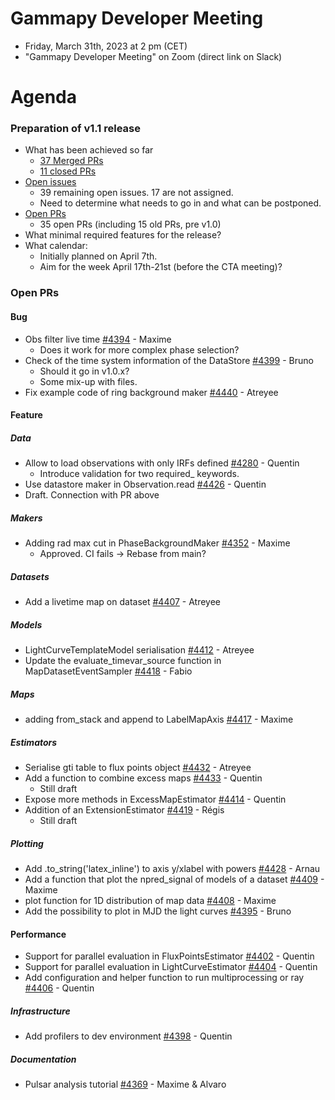 
# Gammapy Developer Meeting

* Friday, March 31th, 2023 at 2 pm (CET)
* "Gammapy Developer Meeting" on Zoom (direct link on Slack)
# Agenda

### Preparation of v1.1 release
* What has been achieved so far
  * [37 Merged PRs](https://github.com/gammapy/gammapy/pulls?q=is%3Aclosed+is%3Apr+milestone%3A1.1)
  * [11 closed PRs](https://github.com/gammapy/gammapy/issues?q=is%3Aissue+is%3Aclosed+milestone%3A1.1)
* [Open issues](https://github.com/gammapy/gammapy/issues?page=1&q=is%3Aopen+is%3Aissue+milestone%3A1.1)
  * 39 remaining open issues. 17 are not assigned.
  * Need to determine what needs to go in and what can be postponed.
* [Open PRs](https://github.com/gammapy/gammapy/pulls?q=is%3Aopen+is%3Apr+milestone%3A1.1)
  * 35 open PRs (including 15 old PRs, pre v1.0)
* What minimal required features for the release?
* What calendar:
  * Initially planned on April 7th.
  * Aim for the week April 17th-21st (before the CTA meeting)?
  
### Open PRs
#### Bug
* Obs filter live time [#4394](https://github.com/gammapy/gammapy/pull/4394) - Maxime
  * Does it work for more complex phase selection?
* Check of the time system information of the DataStore [#4399](https://github.com/gammapy/gammapy/pull/4399) - Bruno 
  * Should it go in v1.0.x?
  * Some mix-up with files.
* Fix example code of ring background maker [#4440](https://github.com/gammapy/gammapy/pull/4440) - Atreyee  

#### Feature
##### Data
* Allow to load observations with only IRFs defined [#4280](https://github.com/gammapy/gammapy/pull/4280) - Quentin
  *  Introduce validation for two required_ keywords.
* Use datastore maker in Observation.read [#4426](https://github.com/gammapy/gammapy/pull/4426) - Quentin
 * Draft. Connection with PR above
##### Makers
* Adding rad max cut in PhaseBackgroundMaker [#4352](https://github.com/gammapy/gammapy/pull/4352) - Maxime
  * Approved. CI fails -> Rebase from main?
##### Datasets
* Add a livetime map on dataset [#4407](https://github.com/gammapy/gammapy/pull/4407) - Atreyee
##### Models 
* LightCurveTemplateModel serialisation [#4412](https://github.com/gammapy/gammapy/pull/4412) - Atreyee
* Update the evaluate_timevar_source function in MapDatasetEventSampler [#4418](https://github.com/gammapy/gammapy/pull/4418) - Fabio
##### Maps
* adding from_stack and append to LabelMapAxis [#4417](https://github.com/gammapy/gammapy/pull/4417) - Maxime
##### Estimators
* Serialise gti table to flux points object [#4432](https://github.com/gammapy/gammapy/pull/4432) - Atreyee
* Add a function to combine excess maps [#4433](https://github.com/gammapy/gammapy/pull/4433) - Quentin 
  * Still draft
* Expose more methods in ExcessMapEstimator [#4414](https://github.com/gammapy/gammapy/pull/4414) - Quentin
* Addition of an ExtensionEstimator [#4419](https://github.com/gammapy/gammapy/pull/4419) - Régis
  * Still draft
##### Plotting
* Add .to_string('latex_inline') to axis y/xlabel with powers [#4428](https://github.com/gammapy/gammapy/pull/4428) - Arnau
* Add a function that plot the npred_signal of models of a dataset [#4409](https://github.com/gammapy/gammapy/pull/4409) - Maxime
* plot function for 1D distribution of map data [#4408](https://github.com/gammapy/gammapy/pull/4408) - Maxime
* Add the possibility to plot in MJD the light curves [#4395](https://github.com/gammapy/gammapy/pull/4395) - Bruno
#### Performance
* Support for parallel evaluation in FluxPointsEstimator [#4402](https://github.com/gammapy/gammapy/pull/4402) - Quentin
* Support for parallel evaluation in LightCurveEstimator [#4404](https://github.com/gammapy/gammapy/pull/4404) - Quentin
* Add configuration and helper function to run multiprocessing or ray  [#4406](https://github.com/gammapy/gammapy/pull/4406) - Quentin
##### Infrastructure
* Add profilers to dev environment [#4398](https://github.com/gammapy/gammapy/pull/4398) - Quentin
##### Documentation
* Pulsar analysis tutorial [#4369](https://github.com/gammapy/gammapy/pull/4369) - Maxime & Alvaro

